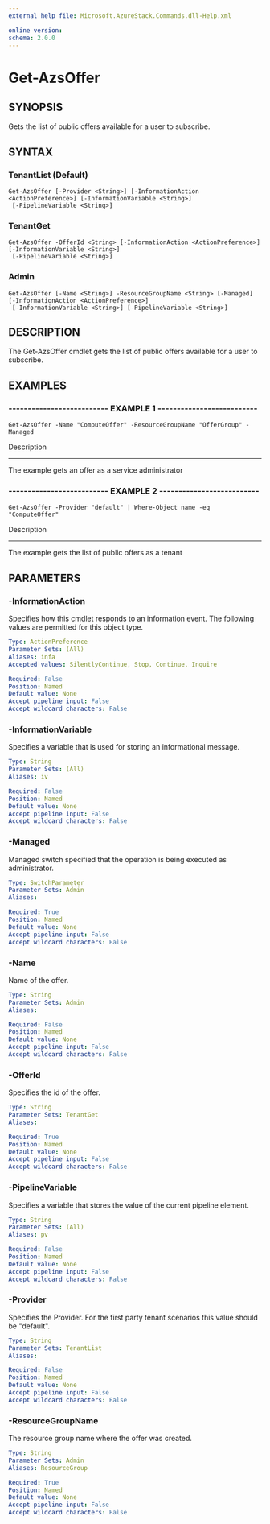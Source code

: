 ```yaml
---
external help file: Microsoft.AzureStack.Commands.dll-Help.xml

online version: 
schema: 2.0.0
---
```


# Get-AzsOffer

## SYNOPSIS
Gets the list of public offers available for a user to subscribe. 

## SYNTAX

### TenantList (Default)
```
Get-AzsOffer [-Provider <String>] [-InformationAction <ActionPreference>] [-InformationVariable <String>]
 [-PipelineVariable <String>]
```

### TenantGet
```
Get-AzsOffer -OfferId <String> [-InformationAction <ActionPreference>] [-InformationVariable <String>]
 [-PipelineVariable <String>]
```

### Admin
```
Get-AzsOffer [-Name <String>] -ResourceGroupName <String> [-Managed] [-InformationAction <ActionPreference>]
 [-InformationVariable <String>] [-PipelineVariable <String>]
```

## DESCRIPTION
The Get-AzsOffer cmdlet gets the list of public offers available for a user to subscribe. 

## EXAMPLES

### -------------------------- EXAMPLE 1 --------------------------
```
Get-AzsOffer -Name "ComputeOffer" -ResourceGroupName "OfferGroup" -Managed
```

Description

-----------

The example gets an offer as a service administrator

### -------------------------- EXAMPLE 2 --------------------------
```
Get-AzsOffer -Provider "default" | Where-Object name -eq "ComputeOffer"
```

Description

-----------

The example gets the list of public offers as a tenant

## PARAMETERS

### -InformationAction
Specifies how this cmdlet responds to an information event. The following values are permitted for this object type.

```yaml
Type: ActionPreference
Parameter Sets: (All)
Aliases: infa
Accepted values: SilentlyContinue, Stop, Continue, Inquire

Required: False
Position: Named
Default value: None
Accept pipeline input: False
Accept wildcard characters: False
```

### -InformationVariable
Specifies a variable that is used for storing an informational message.

```yaml
Type: String
Parameter Sets: (All)
Aliases: iv

Required: False
Position: Named
Default value: None
Accept pipeline input: False
Accept wildcard characters: False
```

### -Managed
Managed switch specified that the operation is being executed as administrator.

```yaml
Type: SwitchParameter
Parameter Sets: Admin
Aliases: 

Required: True
Position: Named
Default value: None
Accept pipeline input: False
Accept wildcard characters: False
```

### -Name
Name of the offer.

```yaml
Type: String
Parameter Sets: Admin
Aliases: 

Required: False
Position: Named
Default value: None
Accept pipeline input: False
Accept wildcard characters: False
```

### -OfferId
Specifies the id of the offer.

```yaml
Type: String
Parameter Sets: TenantGet
Aliases: 

Required: True
Position: Named
Default value: None
Accept pipeline input: False
Accept wildcard characters: False
```

### -PipelineVariable
Specifies a variable that stores the value of the current pipeline element.

```yaml
Type: String
Parameter Sets: (All)
Aliases: pv

Required: False
Position: Named
Default value: None
Accept pipeline input: False
Accept wildcard characters: False
```

### -Provider
Specifies the Provider.
For the first party tenant scenarios this value should be "default".

```yaml
Type: String
Parameter Sets: TenantList
Aliases: 

Required: False
Position: Named
Default value: None
Accept pipeline input: False
Accept wildcard characters: False
```

### -ResourceGroupName
The resource group name where the offer was created.

```yaml
Type: String
Parameter Sets: Admin
Aliases: ResourceGroup

Required: True
Position: Named
Default value: None
Accept pipeline input: False
Accept wildcard characters: False
```

